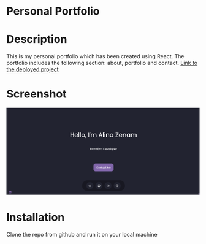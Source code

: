 # Personal Portfolio 
# Description
This is my personal portfolio which has been created using React. The portfolio includes the following section: about, portfolio and contact.
[Link to the deployed project](https://al946x.github.io/personal-portfolio/)

#  Screenshot 
![screenshot of portfolio](/src/images/screenshot.png "Screenshot of portfolio")

# Installation 
Clone the repo from github and run it on your local machine